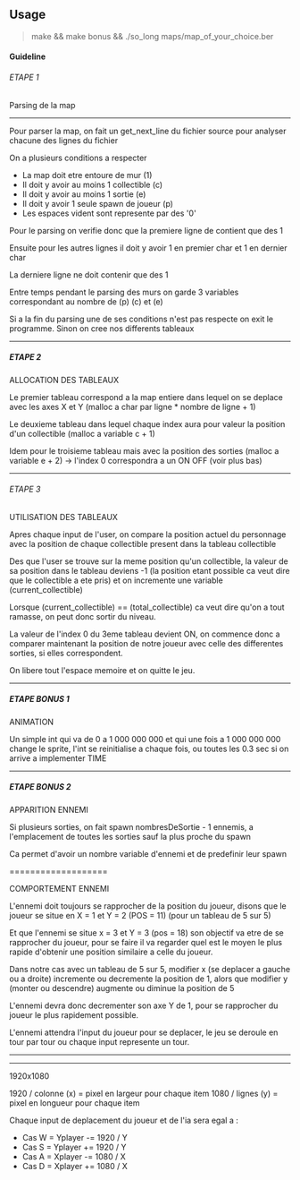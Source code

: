 ## Usage
> make && make bonus && ./so_long maps/map_of_your_choice.ber

#### Guideline

###### ETAPE 1

Parsing de la map
_________________

Pour parser la map, on fait un get_next_line du fichier source pour analyser chacune des
lignes du fichier

On a plusieurs conditions a respecter

- La map doit etre entoure de mur (1)
- Il doit y avoir au moins 1 collectible (c)
- Il doit y avoir au moins 1 sortie (e)
- Il doit y avoir 1 seule spawn de joueur (p)
- Les espaces vident sont represente par des '0'

Pour le parsing on verifie donc que la premiere ligne de contient que des 1

Ensuite pour les autres lignes il doit y avoir 1 en premier char et 1 en dernier char

La derniere ligne ne doit contenir que des 1

Entre temps pendant le parsing des murs on garde 3 variables correspondant au nombre
de (p) (c) et (e)

Si a la fin du parsing une de ses conditions n'est pas respecte on exit le programme.
Sinon on cree nos differents tableaux


_______________

##### ETAPE 2

ALLOCATION DES TABLEAUX

Le premier tableau correspond a la map entiere dans lequel on se deplace avec les axes X et Y
(malloc a char par ligne * nombre de ligne + 1)

Le deuxieme tableau dans lequel chaque index aura pour valeur la position d'un collectible
(malloc a variable c + 1)

Idem pour le troisieme tableau mais avec la position des sorties
(malloc a variable e + 2) -> l'index 0 correspondra a un ON OFF (voir plus bas)

_______________

###### ETAPE 3

UTILISATION DES TABLEAUX

Apres chaque input de l'user, on compare la position actuel du personnage avec la position
de chaque collectible present dans la tableau collectible

Des que l'user se trouve sur la meme position qu'un collectible, la valeur de sa position dans
le tableau deviens -1 (la position etant possible ca veut dire que le collectible a ete pris)
et on incremente une variable (current_collectible)

Lorsque (current_collectible) == (total_collectible) ca veut dire qu'on a tout ramasse, on peut
donc sortir du niveau.

La valeur de l'index 0 du 3eme tableau devient ON, on commence donc a comparer maintenant la
position de notre joueur avec celle des differentes sorties, si elles correspondent.

On libere tout l'espace memoire et on quitte le jeu.

_____________

##### ETAPE BONUS 1

ANIMATION

Un simple int qui va de 0 a 1 000 000 000 et qui une fois a 1 000 000 000 change le sprite,
 l'int se reinitialise a chaque fois, ou toutes les 0.3 sec si on arrive a implementer TIME

____________

##### ETAPE BONUS 2

APPARITION ENNEMI

Si plusieurs sorties, on fait spawn nombresDeSortie - 1 ennemis, a l'emplacement de
toutes les sorties sauf la plus proche du spawn

Ca permet d'avoir un nombre variable d'ennemi et de predefinir leur spawn

===================

COMPORTEMENT ENNEMI

L'ennemi doit toujours se rapprocher de la position du joueur, disons que le joueur
se situe en X = 1 et Y = 2 (POS = 11) (pour un tableau de 5 sur 5)

Et que l'ennemi se situe x = 3 et Y = 3 (pos = 18) son objectif va etre de se
rapprocher du joueur, pour se faire il va regarder quel est le moyen le plus rapide
d'obtenir une position similaire a celle du joueur.

Dans notre cas avec un tableau de 5 sur 5, modifier x (se deplacer a gauche ou a droite) 
incremente ou decremente la position de 1, alors que modifier y (monter ou descendre)
augmente ou diminue la position de 5

L'ennemi devra donc decrementer son axe Y de 1, pour se rapprocher du joueur le plus rapidement possible.

L'ennemi attendra l'input du joueur pour se deplacer, le jeu se deroule en tour par tour ou chaque input represente un tour.

______________

______________


1920x1080

1920 / colonne (x) = pixel en largeur pour chaque item
1080 / lignes (y) = pixel en longueur pour chaque item

Chaque input de deplacement du joueur et de l'ia sera egal a :
- Cas W = Yplayer -= 1920 / Y 
- Cas S = Yplayer += 1920 / Y
- Cas A = Xplayer -= 1080 / X
- Cas D = Xplayer += 1080 / X
